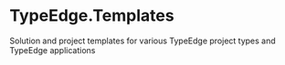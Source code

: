 # TypeEdge.Templates
Solution and project templates for various TypeEdge project types and TypeEdge applications
